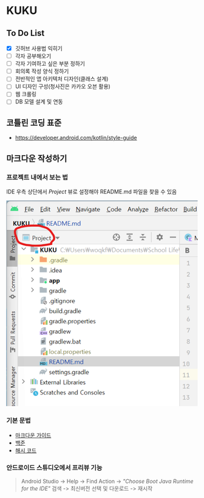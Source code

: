 # KUKU

## To Do List

- [x] 깃허브 사용법 익히기
- [ ] 각자 공부해오기
- [ ] 각자 기여하고 싶은 부분 정하기
- [ ] 회의록 작성 양식 정하기
- [ ] 전반적인 앱 아키텍처 디자인(클래스 설계)
- [ ] UI 디자인 구성(청사진은 카카오 오븐 활용)
- [ ] 웹 크롤링
- [ ] DB 모델 설계 및 연동

## 코틀린 코딩 표준

* https://developer.android.com/kotlin/style-guide

## 마크다운 작성하기

### 프로젝트 내에서 보는 법
IDE 우측 상단에서 *Project* 뷰로 설정해야 README.md 파일을 찾을 수 있음

![image1](img/image1.png)

### 기본 문법
* [마크다운 가이드](https://docs.github.com/en/get-started/writing-on-github/getting-started-with-writing-and-formatting-on-github/basic-writing-and-formatting-syntax)
* [백준](https://www.acmicpc.net/blog/view/1)
* [해시 코드](https://hashcode.co.kr/questions/1772/%EB%A7%88%ED%81%AC%EB%8B%A4%EC%9A%B4-%EB%AC%B8%EB%B2%95-%EC%9E%91%EC%84%B1-%ED%8C%81)

### 안드로이드 스튜디오에서 프리뷰 기능

> Android Studio -> Help -> Find Action ->
*"Choose Boot Java Runtime for the IDE"* 검색 -> 최신버전 선택 및 다운로드 -> 재시작